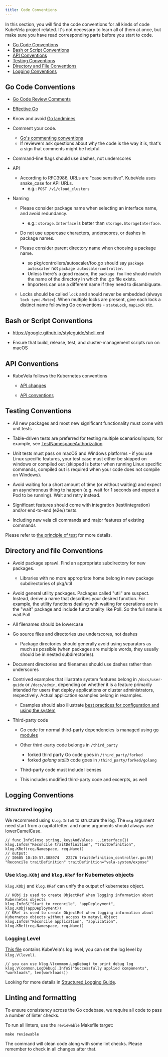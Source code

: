 ```yaml
---
title: Code Conventions
---
```


In this section, you will find the code conventions for all kinds of code KubeVela project related. It's not necessary to learn all of them at once, but make sure you have read corresponding parts before you start to code.

- [Go Code Conventions](#go-code-conventions)
- [Bash or Script Conventions](#bash-or-script-conventions)
- [API Conventions](#api-conventions)
- [Testing Conventions](#testing-conventions)
- [Directory and File Conventions](#directory-and-file-conventions)
- [Logging Conventions](#logging-conventions)

## Go Code Conventions

  - [Go Code Review Comments](https://github.com/golang/go/wiki/CodeReviewComments)

  - [Effective Go](https://golang.org/doc/effective_go.html)

  - Know and avoid [Go landmines](https://gist.github.com/lavalamp/4bd23295a9f32706a48f)

  - Comment your code.
    - [Go's commenting conventions](http://blog.golang.org/godoc-documenting-go-code)
    - If reviewers ask questions about why the code is the way it is, that's a
      sign that comments might be helpful.

  - Command-line flags should use dashes, not underscores

  - API
    - According to RFC3986, URLs are "case sensitive". KubeVela uses snake_case for API URLs.
      - e.g.: `POST /v1/cloud_clusters`

  - Naming
    - Please consider package name when selecting an interface name, and avoid
      redundancy.

      - e.g.: `storage.Interface` is better than `storage.StorageInterface`.

    - Do not use uppercase characters, underscores, or dashes in package
      names.
    - Please consider parent directory name when choosing a package name.

      - so pkg/controllers/autoscaler/foo.go should say `package autoscaler`
        not `package autoscalercontroller`.
      - Unless there's a good reason, the `package foo` line should match
        the name of the directory in which the .go file exists.
      - Importers can use a different name if they need to disambiguate.

    - Locks should be called `lock` and should never be embedded (always `lock
      sync.Mutex`). When multiple locks are present, give each lock a distinct name
      following Go conventions - `stateLock`, `mapLock` etc.

## Bash or Script Conventions

  - https://google.github.io/styleguide/shell.xml

  - Ensure that build, release, test, and cluster-management scripts run on
    macOS

## API Conventions

- KubeVela follows the Kubernetes conventions

  - [API changes](https://github.com/kubernetes/community/blob/master/contributors/devel/sig-architecture/api_changes.md)

  - [API conventions](https://github.com/kubernetes/community/blob/master/contributors/devel/sig-architecture/api-conventions.md)
  
## Testing Conventions

- All new packages and most new significant functionality must come with unit
  tests

- Table-driven tests are preferred for testing multiple scenarios/inputs; for
  example, see [TestNamespaceAuthorization](https://git.k8s.io/kubernetes/test/integration/auth/auth_test.go)
  
- Unit tests must pass on macOS and Windows platforms - if you use Linux
  specific features, your test case must either be skipped on windows or compiled
  out (skipped is better when running Linux specific commands, compiled out is
  required when your code does not compile on Windows).

- Avoid waiting for a short amount of time (or without waiting) and expect an
  asynchronous thing to happen (e.g. wait for 1 seconds and expect a Pod to be
  running). Wait and retry instead.

- Significant features should come with integration (test/integration) and/or
  end-to-end (e2e/) tests.

- Including new vela cli commands and major features of existing commands

Please refer to [the principle of test](./principle-of-test) for more details.

## Directory and file Conventions

- Avoid package sprawl. Find an appropriate subdirectory for new packages.
  - Libraries with no more appropriate home belong in new package
    subdirectories of pkg/util

- Avoid general utility packages. Packages called "util" are suspect. Instead,
  derive a name that describes your desired function. For example, the utility
  functions dealing with waiting for operations are in the "wait" package and
  include functionality like Poll. So the full name is wait.Poll

- All filenames should be lowercase

- Go source files and directories use underscores, not dashes
  - Package directories should generally avoid using separators as much as
    possible (when packages are multiple words, they usually should be in nested
    subdirectories).

- Document directories and filenames should use dashes rather than underscores

- Contrived examples that illustrate system features belong in
  `/docs/user-guide` or `/docs/admin`, depending on whether it is a feature primarily
  intended for users that deploy applications or cluster administrators,
  respectively. Actual application examples belong in /examples.
  - Examples should also illustrate [best practices for configuration and using the system](https://kubernetes.io/docs/concepts/configuration/overview/)

- Third-party code

  - Go code for normal third-party dependencies is managed using
    [go modules](https://github.com/golang/go/wiki/Modules)

  - Other third-party code belongs in `/third_party`
    - forked third party Go code goes in `/third_party/forked`
    - forked _golang stdlib_ code goes in `/third_party/forked/golang`

  - Third-party code must include licenses

  - This includes modified third-party code and excerpts, as well
  
## Logging Conventions

### Structured logging

We recommend using `klog.InfoS` to structure the log. The `msg` argument need start from a capital letter.
and name arguments should always use lowerCamelCase.

```golang
// func InfoS(msg string, keysAndValues ...interface{})
klog.InfoS("Reconcile traitDefinition", "traitDefinition", klog.KRef(req.Namespace, req.Name))
// output:
// I0605 10:10:57.308074   22276 traitdefinition_controller.go:59] "Reconcile traitDefinition" traitDefinition="vela-system/expose"
```

### Use `klog.KObj` and `klog.KRef` for Kubernetes objects

`klog.KObj` and `klog.KRef` can unify the output of kubernetes object.

```golang
// KObj is used to create ObjectRef when logging information about Kubernetes objects
klog.InfoS("Start to reconcile", "appDeployment", klog.KObj(appDeployment))
// KRef is used to create ObjectRef when logging information about Kubernetes objects without access to metav1.Object
klog.InfoS("Reconcile application", "application", klog.KRef(req.Namespace, req.Name))
```

### Logging Level

[This file](https://github.com/kubevela/kubevela/blob/master/pkg/controller/common/logs.go) contains KubeVela's log level,
you can set the log level by `klog.V(level)`.

```golang
// you can use klog.V(common.LogDebug) to print debug log
klog.V(common.LogDebug).InfoS("Successfully applied components", "workloads", len(workloads))
```

Looking for more details in [Structured Logging Guide](https://github.com/kubernetes/community/blob/master/contributors/devel/sig-instrumentation/migration-to-structured-logging.md#structured-logging-in-kubernetes).


## Linting and formatting

To ensure consistency across the Go codebase, we require all code to pass a number of linter checks.

To run all linters, use the `reviewable` Makefile target:

```shell script
make reviewable
```

The command will clean code along with some lint checks. Please remember to check in all changes after that.